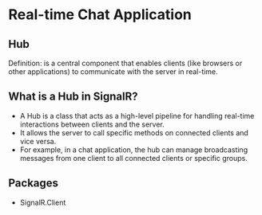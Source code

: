 # Real-time Chat Application

## Hub

Definition: is a central component that enables clients (like browsers or other applications) to communicate with the server in real-time.

## What is a Hub in SignalR?

* A Hub is a class that acts as a high-level pipeline for handling real-time interactions between clients and the server.
* It allows the server to call specific methods on connected clients and vice versa.
* For example, in a chat application, the hub can manage broadcasting messages from one client to all connected clients or specific groups.

## Packages

* SignalR.Client